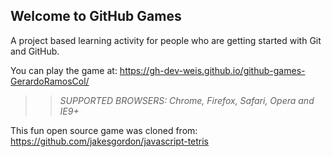 ## Welcome to GitHub Games

A project based learning activity for people who are getting started with Git and GitHub.

You can play the game at: https://gh-dev-weis.github.io/github-games-GerardoRamosCol/

>> _*SUPPORTED BROWSERS*: Chrome, Firefox, Safari, Opera and IE9+_

This fun open source game was cloned from: https://github.com/jakesgordon/javascript-tetris

